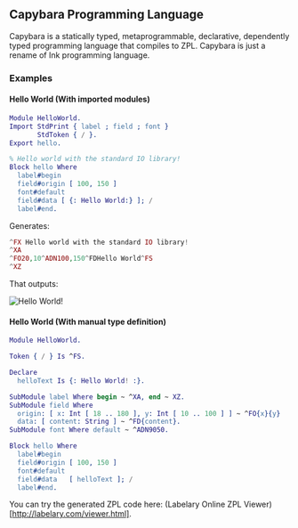 ## Capybara Programming Language

Capybara is a statically typed, metaprogrammable, declarative, dependently typed
programming language that compiles to ZPL. Capybara is just a rename of Ink programming language.

### Examples

#### Hello World (With imported modules)

```erlang
Module HelloWorld.
Import StdPrint { label ; field ; font }
       StdToken { / }.
Export hello.

% Hello world with the standard IO library!
Block hello Where
  label#begin
  field#origin [ 100, 150 ]
  font#default
  field#data [ {: Hello World:} ]; /
  label#end.
```

Generates:

```php
^FX Hello world with the standard IO library!
^XA
^FO20,10^ADN100,150^FDHello World^FS
^XZ
```

That outputs:

![Hello World!](https://raw.githubusercontent.com/haskellcamargo/capybara/master/helloworld.png)

#### Hello World (With manual type definition)

```erlang
Module HelloWorld.

Token { / } Is ^FS.

Declare
  helloText Is {: Hello World! :}.

SubModule label Where begin ~ ^XA, end ~ XZ.
SubModule field Where
  origin: [ x: Int [ 18 .. 180 ], y: Int [ 10 .. 100 ] ] ~ ^FO{x}{y}
  data: [ content: String ] ~ ^FD{content}.
SubModule font Where default ~ ^ADN9050.

Block hello Where
  label#begin
  field#origin [ 100, 150 ]
  font#default
  field#data   [ helloText ]; /
  label#end.
```

You can try the generated ZPL code here: (Labelary Online ZPL Viewer)[http://labelary.com/viewer.html].
